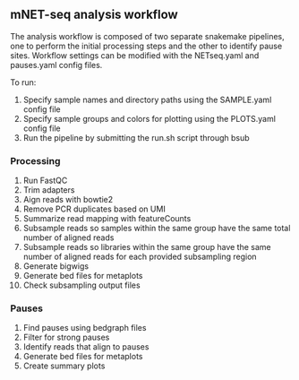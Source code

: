## mNET-seq analysis workflow

The analysis workflow is composed of two separate snakemake pipelines, one
to perform the initial processing steps and the other to identify pause
sites. Workflow settings can be modified with the NETseq.yaml and
pauses.yaml config files.

To run:

1. Specify sample names and directory paths using the SAMPLE.yaml config file
2. Specify sample groups and colors for plotting using the PLOTS.yaml
  config file
3. Run the pipeline by submitting the run.sh script through bsub

### Processing

1. Run FastQC
1. Trim adapters
2. Aign reads with bowtie2
3. Remove PCR duplicates based on UMI
4. Summarize read mapping with featureCounts
4. Subsample reads so samples within the same group have the same total
   number of aligned reads
5. Subsample reads so libraries within the same group have the same number
   of aligned reads for each provided subsampling region
6. Generate bigwigs
6. Generate bed files for metaplots
7. Check subsampling output files

### Pauses

1. Find pauses using bedgraph files
2. Filter for strong pauses
3. Identify reads that align to pauses
4. Generate bed files for metaplots
5. Create summary plots


